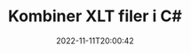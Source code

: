 ---
############################# Static ############################
layout: "auto-gen-merger"
date: 2022-11-11T20:00:42
draft: false
otherformats: ott pdf pps ppsx ppt pptx rtf tex vdx vsdm vsdx vssm vssx vstm vstx vsx

############################# Head ############################
head_title: "Kombiner XLT filer i C# | XLT Fusjon"
head_description: "Kombiner flere XLT-filer til én enkelt fil ved å bruke C# .NET-dokumentsammenslåings-API. Kombiner spesifikke sider eller sideområder fra ulike dokumenter til ett enkelt dokument."

############################# Header ############################
title: "Kombiner XLT filer i C#"
description: "Kombiner XLT med noen få linjer med .NET-kode."
bg_image: "https://cms.admin.containerize.com/templates/aspose/App_Themes/V3/images/bg/header1.png"
bg_overlay: false
button:
    enable: true
    icon: "fas fa-arrow-down"
    label: "Last ned gratis prøveversjon"
    link: "https://downloads.groupdocs.com/merger/net"

############################# SubMenu ############################
submenu:
    enable: true

    left:
        img_alt: "GroupDocs.Merger for .NET"
        image: "https://cms.admin.containerize.com/templates/groupdocs/images/product-logos/90x90-noborder/groupdocs-merger-net.png"
        product: "GroupDocs.Merger"
        platform: ".NET"

    middle:
        button:

            # button loop
            - link: "https://apireference.groupdocs.com/merger/net"
              text: "API-referanse"

            # button loop
            - link: "https://github.com/groupdocs-merger"
              text: "Kodeeksempler"

            # button loop
            - link: "https://products.groupdocs.app/merger/family"
              text: "Live-demoer"

            # button loop
            - link: "https://purchase.groupdocs.com/pricing/merger/net"
              text: "Prissetting"

    right:
        link_download: "https://downloads.groupdocs.com/merger"
        link_learn: "https://docs.groupdocs.com/merger/net"
        link_buy: "https://purchase.groupdocs.com"

############################# About ############################
about:
    enable: true
    title: "Om GroupDocs.Merger for .NET API"
    content: |
        [GroupDocs.Merger for .NET](/no/merger/net/) gir en praktisk løsning for å kombinere flere PDF, Microsoft Office (Word, Excel, PowerPoint, OneNote), OpenDocument, HTML, bilder og mange andre dokumenter i én enkelt fil i .NET-applikasjoner. GroupDocs.Merger vil spare deg for mye krefter, siden du har lov til å kombinere XLT dokumenter - det er ikke nødvendig å installere tredjepartsprogramvare, skrivebordsapplikasjoner eller plugins. Nå er det unødvendig å kaste bort tiden din og kombinere filer manuelt! GroupDocs oppgave er å gi den beste kvaliteten og forenkle dokumentbehandlingsarbeidsflyten.
        
        GroupDocs.Merger API er et riktig valg for bedriftsløsninger som trenger filkombinerende funksjoner. Disse APIene støttes godt på alle større operativsystemer og plattformer, inkludert .NET Framework, .NET Standard, .NET Core, Mono.

############################# Steps ############################
steps:
    enable: true
    title_left: "Hvordan kombinere flere XLT-filer"
    content_left: |
        [GroupDocs.Merger for .NET](/no/merger/net/) gjør det enkelt for .NET-utviklere å kombinere to eller flere XLT-filer i applikasjonene sine ved å implementere en noen enkle trinn.
        
        * Opprett en ny forekomst av **Merger** og send kildedokumentstien som en konstruktørparameter.
        * Ring **Join** i klassen **Merger** og bestå den andre kildedokumentstien.
        * Ring **Save** av **Merger**-klassen for å lagre det sammenslåtte dokumentet.

    title_right: "Systemkrav"
    content_right: |
        GroupDocs.Merger for .NET APIer støttes på alle større plattformer og operativsystemer. Før du utfører koden nedenfor, sørg for at du har følgende forutsetninger installert på systemet ditt.

        * Operativsystemer: Microsoft Windows, Linux, MacOS
        * Utviklingsmiljøer: Visual Studio, Xamarin, MonoDevelop
        * Rammer: .NET Framework, .NET Standard, .NET Core, Mono
        * Last ned den nyeste versjonen av GroupDocs.Merger for .NET fra [NuGet](https://www.nuget.org/packages/groupdocs.merger)
         
    code: |
     {{% merger/additional-styles %}}
     {{< merger/code-merger title="Hvordan kombinere XLT filer ved å bruke C# eksempelkode">}}

        ```csharp    
        // Kombiner XLT filer med GroupDocs.Merger API
        // Instantier sammenslåing med inndatadokumentet XLT
        using (Merger merger = new Merger("input1.xlt"))
          {
            // Anrop Join-metoden for Merger-klasseforekomsten og pass den andre kildedokumentstien
            merger.Join("input2.xlt");
    
            // Anrop Lagre metode for sammenslåingsklasseforekomst for å lagre sammenslått dokument
            merger.Save("merged-file.xlt");
          }
        ```
     {{< /merger/code-merger >}}

############################# Demos ############################
demos:
    enable: true
    title: "Live Demoer - Online app for å kombinere dokumenter"
    content: |
       Kombiner mer enn én XLT-fil akkurat nå ved å gå til nettstedet [GroupDocs.Merger Live Demos](https://products.groupdocs.app/merger/family).
       Live-demoen har følgende fordeler.
        
############################# About Formats ############################
about_formats:
    enable: true

############################# More Formats ############################
more_formats:
    enable: true
    title: "Slå sammen andre dokumentformater"
    content: |
        .NET dokumenterer fusjons-API for filformater og bilder. Kombiner sammen noen av de populære dokumentformatene som angitt nedenfor.

############################# Back to top ###############################
back_to_top:
    enable: true
---